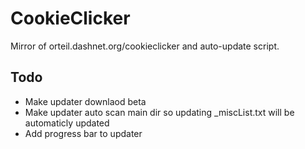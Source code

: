 # CookieClicker
Mirror of orteil.dashnet.org/cookieclicker and auto-update script.

## Todo

- Make updater downlaod beta
- Make updater auto scan main dir so updating _miscList.txt will be automaticly updated
- Add progress bar to updater
